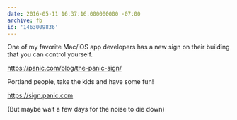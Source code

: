 ```yaml
---
date: 2016-05-11 16:37:16.000000000 -07:00
archive: fb
id: '1463009836'
---
```


One of my favorite Mac/iOS app developers has a new sign on their building that you can control yourself.

https://panic.com/blog/the-panic-sign/

Portland people, take the kids and have some fun!

https://sign.panic.com

(But maybe wait a few days for the noise to die down)
